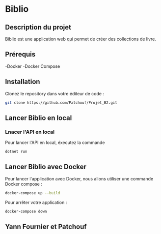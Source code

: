 # Biblio

## Description du projet

Biblio est une application web qui permet de créer des collections de livre.

## Prérequis

-Docker
-Docker Compose

## Installation

Clonez le repository dans votre éditeur de code :

```bash
git clone https://github.com/Patchouf/Projet_B2.git 
```

## Lancer Biblio en local

### Lnacer l'API en local

Pour lancer l'API en local, éxecutez la commande 

```bash
dotnet run 
```
## Lancer Biblio avec Docker

Pour lancer l'application avec Docker, nous allons utiliser une commande Docker compose :

```bash
docker-compose up --build
```
Pour arrêter votre application :

```bash
docker-compose down 
```
## Yann Fournier et Patchouf